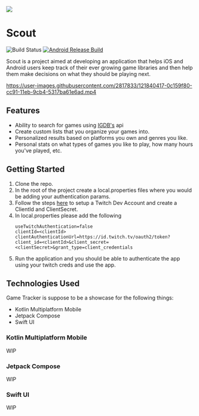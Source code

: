 <img src="https://user-images.githubusercontent.com/2817833/119845185-e8471100-bebd-11eb-85f9-d5c7d3a7aa78.png" widht="400"/>

# Scout 

![Build Status](https://github.com/abhishekdewan101/GameTracker/actions/workflows/android.yml/badge.svg)
[![Android Release Build](https://github.com/abhishekdewan101/Scout/actions/workflows/android-release.yml/badge.svg)](https://github.com/abhishekdewan101/Scout/actions/workflows/android-release.yml)


Scout is a project aimed at developing an application that helps iOS and Android users keep track of their ever growing game libraries and then help them make decisions on what they should be playing next.



https://user-images.githubusercontent.com/2817833/121840417-0c159f80-cc91-11eb-9cb4-5317ba61e6ad.mp4



## Features

- Ability to search for games using [IGDB's](https://api-docs.igdb.com/) api
- Create custom lists that you organize your games into.
- Personalized results based on platforms you own and genres you like.
- Personal stats on what types of games you like to play, how many hours you've played, etc.

## Getting Started
1. Clone the repo.
2. In the root of the project create a local.properties files where you would be adding your authentication params.
3. Follow the steps [here](https://api-docs.igdb.com/#account-creation) to setup a Twitch Dev Account and create a ClientId and ClientSecret.
4. In local.properties please add the following
    ```
    useTwitchAuthentication=false
    clientId=<clientId>
    clientAuthenticationUrl=https://id.twitch.tv/oauth2/token?client_id=<clientId>&client_secret=<clientSecret>&grant_type=client_credentials
    ```
5. Run the application and you should be able to authenticate the app using your twitch creds and use the app.

## Technologies Used

Game Tracker is suppose to be a showcase for the following things:

- Kotlin Multiplatform Mobile
- Jetpack Compose
- Swift UI

### Kotlin Multiplatform Mobile

WIP

### Jetpack Compose

WIP

### Swift UI

WIP
